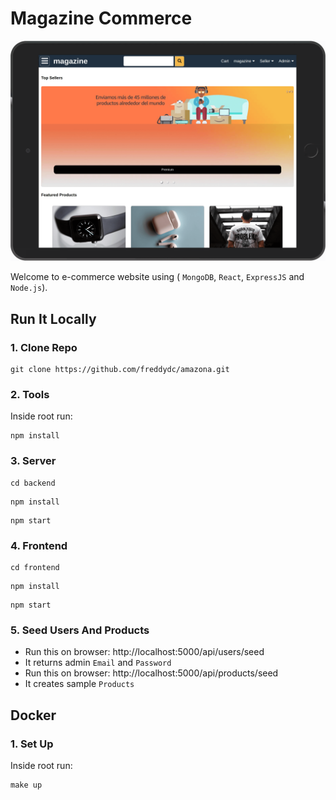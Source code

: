# Magazine Commerce

![amazona](frontend/public/images/magazine.png)

Welcome to e-commerce website using ( `MongoDB`, `React`, `ExpressJS` and `Node.js`).

## Run It Locally

### 1. Clone Repo

```
git clone https://github.com/freddydc/amazona.git
```

### 2. Tools

Inside root run:

```
npm install
```

### 3. Server

```
cd backend
```

```
npm install
```

```
npm start
```

### 4. Frontend

```
cd frontend
```

```
npm install
```

```
npm start
```

### 5. Seed Users And Products

- Run this on browser: http://localhost:5000/api/users/seed
- It returns admin `Email` and `Password`
- Run this on browser: http://localhost:5000/api/products/seed
- It creates sample `Products`

## Docker

### 1. Set Up

Inside root run:

```
make up
```
